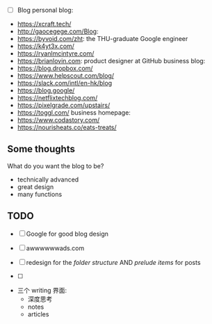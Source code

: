 
- [ ] Blog
personal blog:
- https://xcraft.tech/
- http://gaocegege.com/Blog: 
- https://byvoid.com/zht: the THU-graduate Google engineer
- https://k4yt3x.com/
- https://ryanlmcintyre.com/
- https://brianlovin.com: product designer at GitHub
business blog:
- https://blog.dropbox.com/
- https://www.helpscout.com/blog/
- https://slack.com/intl/en-hk/blog
- https://blog.google/
- https://netflixtechblog.com/
- https://pixelgrade.com/upstairs/
- https://toggl.com/
business homepage:
- https://www.codastory.com/
- https://nourisheats.co/eats-treats/

## Some thoughts

What do you want the blog to be?
- technically advanced
- great design
- many functions

## TODO

- [ ] Google for good blog design
- [ ] awwwwwwads.com

- [ ] redesign for the *folder structure* AND *prelude items* for posts
- [ ] 



- 三个 writing 界面:
  - 深度思考
  - notes
  - articles
